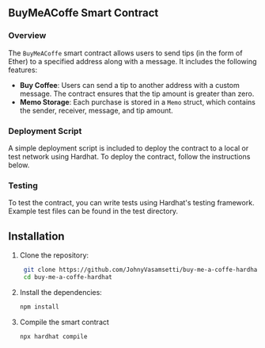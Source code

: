 ## BuyMeACoffe Smart Contract

### Overview

The `BuyMeACoffe` smart contract allows users to send tips (in the form of Ether) to a specified address along with a message. It includes the following features:

- **Buy Coffee**: Users can send a tip to another address with a custom message. The contract ensures that the tip amount is greater than zero.
- **Memo Storage**: Each purchase is stored in a `Memo` struct, which contains the sender, receiver, message, and tip amount.


### Deployment Script
A simple deployment script is included to deploy the contract to a local or test network using Hardhat. To deploy the contract, follow the instructions below.

### Testing
To test the contract, you can write tests using Hardhat's testing framework. Example test files can be found in the test directory.

## Installation

1. Clone the repository:

   ```bash
    git clone https://github.com/JohnyVasamsetti/buy-me-a-coffe-hardhat
    cd buy-me-a-coffe-hardhat
   ```
2. Install the dependencies:

    ```bash
    npm install
    ```

3. Compile the smart contract

    ```bash
    npx hardhat compile
    ```
